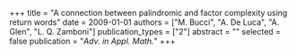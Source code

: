 +++
title = "A connection between palindromic and factor complexity using return words"
date = 2009-01-01
authors = ["M. Bucci", "A. De Luca", "A. Glen", "L. Q. Zamboni"]
publication_types = ["2"]
abstract = ""
selected = false
publication = "*Adv. in Appl. Math.*"
+++

